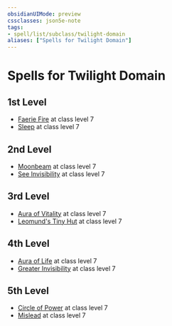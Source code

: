 ```yaml
---
obsidianUIMode: preview
cssclasses: json5e-note
tags:
- spell/list/subclass/twilight-domain
aliases: ["Spells for Twilight Domain"]
---
```

# Spells for Twilight Domain

## 1st Level

- [Faerie Fire](faerie-fire "PHB") at class level 7
- [Sleep](sleep "PHB") at class level 7

## 2nd Level

- [Moonbeam](moonbeam "PHB") at class level 7
- [See Invisibility](see-invisibility "PHB") at class level 7

## 3rd Level

- [Aura of Vitality](aura-of-vitality "PHB") at class level 7
- [Leomund's Tiny Hut](leomunds-tiny-hut "PHB") at class level 7

## 4th Level

- [Aura of Life](aura-of-life "PHB") at class level 7
- [Greater Invisibility](greater-invisibility "PHB") at class level 7

## 5th Level

- [Circle of Power](circle-of-power "PHB") at class level 7
- [Mislead](mislead "PHB") at class level 7